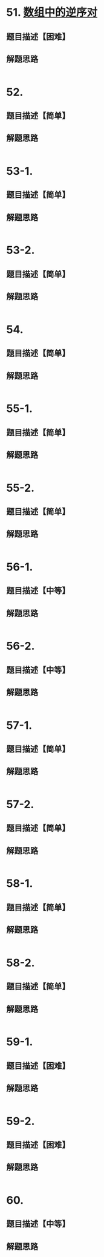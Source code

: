 # 51. [数组中的逆序对](https://leetcode.cn/problems/shu-zu-zhong-de-ni-xu-dui-lcof/)

## 题目描述【困难】



## 解题思路



```java

```

# 52. 

## 题目描述【简单】



## 解题思路



```java

```

# 53-1. 

## 题目描述【简单】



## 解题思路



```java

```

# 53-2. 

## 题目描述【简单】



## 解题思路



```java

```



# 54. 

## 题目描述【简单】



## 解题思路



```java

```

# 55-1. 

## 题目描述【简单】



## 解题思路




```java

```

# 55-2. 

## 题目描述【简单】



## 解题思路




```java

```



# 56-1. 

## 题目描述【中等】



## 解题思路



```java

```

# 56-2. 

## 题目描述【中等】



## 解题思路



```java

```

# 57-1. 

## 题目描述【简单】



## 解题思路



```java

```

# 57-2. 

## 题目描述【简单】



## 解题思路



```java

```



# 58-1. 

## 题目描述【简单】



## 解题思路



```java

```

# 58-2. 

## 题目描述【简单】



## 解题思路



```java

```

# 59-1. 

## 题目描述【困难】



## 解题思路



```java

```

# 59-2. 

## 题目描述【困难】



## 解题思路



```java

```

# 60. 

## 题目描述【中等】




## 解题思路



```java

```

